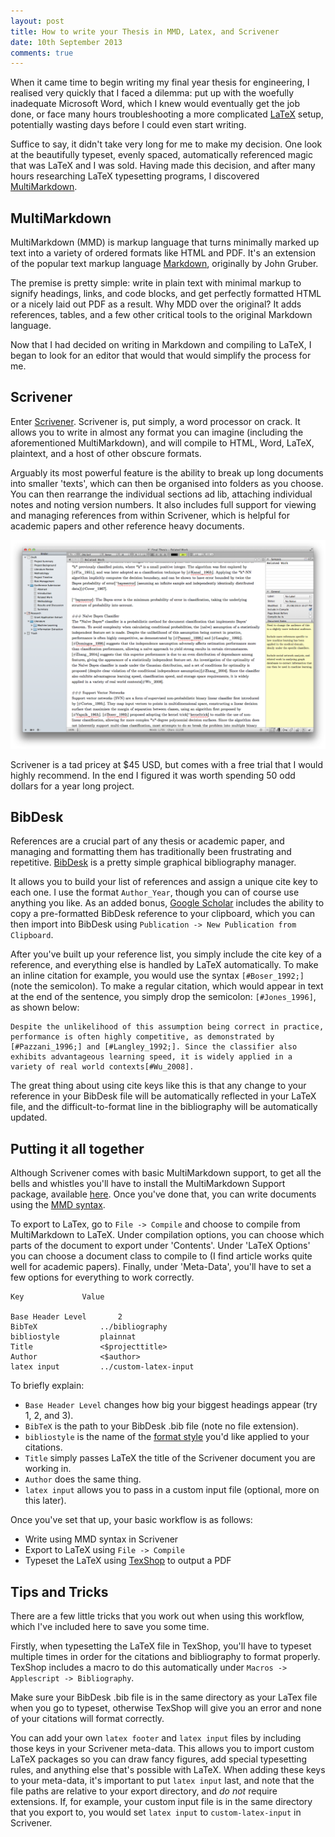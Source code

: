```yaml
---
layout: post
title: How to write your Thesis in MMD, Latex, and Scrivener
date: 10th September 2013
comments: true
---
```

When it came time to begin writing my final year thesis for engineering, I realised very quickly that I faced a dilemma: put up with the woefully inadequate Microsoft Word, which I knew would eventually get the job done, or face many hours troubleshooting a more complicated [LaTeX](http://www.latex-project.org/) setup, potentially wasting days before I could even start writing. 

Suffice to say, it didn't take very long for me to make my decision. One look at the beautifully typeset, evenly spaced, automatically referenced magic that was LaTeX and I was sold. Having made this decision, and after many hours researching LaTeX typesetting programs, I discovered [MultiMarkdown](http://fletcherpenney.net/multimarkdown/).

## MultiMarkdown

MultiMarkdown (MMD) is markup language that turns minimally marked up text into a variety of ordered formats like HTML and PDF. It's an extension of the popular text markup language [Markdown](http://daringfireball.net/projects/markdown/), originally by John Gruber. 

The premise is pretty simple: write in plain text with minimal markup to signify headings, links, and code blocks, and get perfectly formatted HTML or a nicely laid out PDF as a result. Why MDD over the original? It adds references, tables, and a few other critical tools to the original Markdown language. 

Now that I had decided on writing in Markdown and compiling to LaTeX, I began to look for an editor that would that would simplify the process for me.

## Scrivener

Enter [Scrivener](http://www.literatureandlatte.com/). Scrivener is, put simply, a word processor on crack. It allows you to write in almost any format you can imagine (including the aforementioned MultiMarkdown), and will compile to HTML, Word, LaTeX, plaintext, and a host of other obscure formats. 

Arguably its most powerful feature is the ability to break up long documents into smaller 'texts', which can then be organised into folders as you choose. You can then rearrange the individual sections ad lib, attaching individual notes and noting version numbers. It also includes full support for viewing and managing references from within Scrivener, which is helpful for academic papers and other reference heavy documents.

![Scrivener](/assets/img/scrivener.png "Scrivener")

Scrivener is a tad pricey at $45 USD, but comes with a free trial that I would highly recommend. In the end I figured it was worth spending 50 odd dollars for a year long project.

## BibDesk

References are a crucial part of any thesis or academic paper, and managing and formatting them has traditionally been frustrating and repetitive. [BibDesk](http://bibdesk.sourceforge.net/) is a pretty simple graphical bibliography manager. 

It allows you to build your list of references and assign a unique cite key to each one. I use the format `Author_Year`, though you can of course use anything you like. As an added bonus, [Google Scholar](http://scholar.google.com/) includes the ability to copy a pre-formatted BibDesk reference to your clipboard, which you can then import into BibDesk using `Publication -> New Publication from Clipboard`.

After you've built up your reference list, you simply include the cite key of a reference, and everything else is handled by LaTeX automatically. To make an inline citation for example, you would use the syntax `[#Boser_1992;]` (note the semicolon). To make a regular citation, which would appear in text at the end of the sentence, you simply drop the semicolon: `[#Jones_1996]`, as shown below:

	Despite the unlikelihood of this assumption being correct in practice, performance is often highly competitive, as demonstrated by [#Pazzani_1996;] and [#Langley_1992;]. Since the classifier also exhibits advantageous learning speed, it is widely applied in a variety of real world contexts[#Wu_2008].

The great thing about using cite keys like this is that any change to your reference in your BibDesk file will be automatically reflected in your LaTeX file, and the difficult-to-format line in the bibliography will be automatically updated.

## Putting it all together

Although Scrivener comes with basic MultiMarkdown support, to get all the bells and whistles you'll have to install the MultiMarkdown Support package, available [here](https://github.com/fletcher/peg-multimarkdown/downloads/). Once you've done that, you can write documents using the [MMD syntax](https://rawgithub.com/fletcher/human-markdown-reference/master/index.html). 

To export to LaTex, go to `File -> Compile` and choose to compile from MultiMarkdown to LaTeX. Under compilation options, you can choose which parts of the document to export under 'Contents'. Under 'LaTeX Options' you can choose a document class to compile to (I find article works quite well for academic papers). Finally, under 'Meta-Data', you'll have to set a few options for everything to work correctly.

	Key				Value
	
	Base Header Level		2
	BibTeX				../bibliography
	bibliostyle			plainnat
	Title				<$projecttitle>
	Author				<$author>
	latex input			../custom-latex-input
	
To briefly explain:

* `Base Header Level` changes how big your biggest headings appear (try 1, 2, and 3).
* `BibTeX` is the path to your BibDesk .bib file (note no file extension).
* `bibliostyle` is the name of the [format style](http://en.wikibooks.org/wiki/LaTeX/Bibliography_Management#Bibliography_styles) you'd like applied to your citations.
* `Title` simply passes LaTeX the title of the Scrivener document you are working in.
* `Author` does the same thing.
* `latex input` allows you to pass in a custom input file (optional, more on this later).

Once you've set that up, your basic workflow is as follows:

* Write using MMD syntax in Scrivener
* Export to LaTeX using `File -> Compile`
* Typeset the LaTeX using [TexShop](http://pages.uoregon.edu/koch/texshop/) to output a PDF

## Tips and Tricks

There are a few little tricks that you work out when using this workflow, which I've included here to save you some time.

Firstly, when typesetting the LaTeX file in TexShop, you'll have to typeset multiple times in order for the citations and bibliography to format properly. TexShop includes a macro to do this automatically under `Macros -> Applescript -> Bibliography`.

Make sure your BibDesk .bib file is in the same directory as your LaTex file when you go to typeset, otherwise TexShop will give you an error and none of your citations will format correctly.

You can add your own `latex footer` and `latex input` files by including those keys in your Scrivener meta-data. This allows you to import custom LaTeX packages so you can draw fancy figures, add special typesetting rules, and anything else that's possible with LaTeX. When adding these keys to your meta-data, it's important to put `latex input` last, and note that the file paths are relative to your export directory, and *do not* require extensions. If, for example, your custom input file is in the same directory that you export to, you would set `latex input` to `custom-latex-input` in Scrivener.

